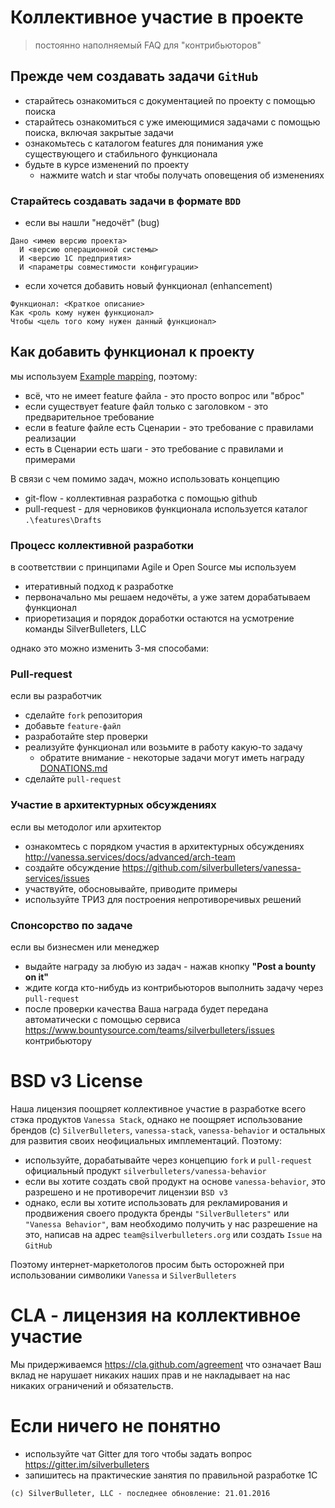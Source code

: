 # Коллективное участие в проекте

> постоянно наполняемый FAQ для "контрибьюторов"

## Прежде чем создавать задачи `GitHub`

* старайтесь ознакомиться с документацией по проекту с помощью поиска
* старайтесь ознакомиться с уже имеющимися задачами с помощью поиска, включая закрытые задачи
* ознакомьтесь с каталогом features для понимания уже существующего и стабильного функционала
* будьте в курсе изменений по проекту
  * нажмите watch и star чтобы получать оповещения об изменениях

### Старайтесь создавать задачи в формате `BDD`

* если вы нашли "недочёт" (bug)

```
Дано <имею версию проекта>
  И <версию операционной системы>
  И <версию 1С предприятия>
  И <параметры совместимости конфигурации>
```

* если хочется добавить новый функционал (enhancement)

```
Функционал: <Краткое описание>
Как <роль кому нужен функционал>
Чтобы <цель того кому нужен данный функционал>
```

## Как добавить функционал к проекту

мы используем [Example mapping](https://cucumber.io/blog/2015/12/08/example-mapping-introduction), поэтому:

* всё, что не имеет feature файла - это просто вопрос или "вброс"
* если существует feature файл только с заголовком - это предварительное требование
* если в feature файле есть Сценарии - это требование с правилами реализации
* есть в Сценарии есть шаги - это требование с правилами и примерами

В связи с чем помимо задач, можно использовать концепцию

* git-flow - коллективная разработка с помощью github
* pull-request - для черновиков функционала используется каталог ```.\features\Drafts```

### Процесс коллективной разработки

в соответствии с принципами Agile и Open Source мы используем

* итеративный подход к разработке
* первоначально мы решаем недочёты, а уже затем дорабатываем функционал
* приоретизация и порядок доработки остаются на усмотрение команды SilverBulleters, LLC

однако это можно изменить 3-мя способами:

### Pull-request

если вы разработчик

* сделайте `fork` репозитория
* добавьте `feature-файл`
* разработайте step проверки
* реализуйте функционал или возьмите в работу какую-то задачу
  * обратите внимание - некоторые задачи могут иметь награду [DONATIONS.md](./DONATIONS.md)
* сделайте `pull-request`

### Участие в архитектурных обсуждениях

если вы методолог или архитектор

* ознакомтесь с порядком участия в архитектурных обсуждениях http://vanessa.services/docs/advanced/arch-team
* создайте обсуждение https://github.com/silverbulleters/vanessa-services/issues
* участвуйте, обосновывайте, приводите примеры
* используйте ТРИЗ для построения непротиворечивых решений

### Спонсорство по задаче

если вы бизнесмен или менеджер

* выдайте награду за любую из задач - нажав кнопку **"Post a bounty on it"**
* ждите когда кто-нибудь из контрибьюторов выполнить задачу через `pull-request`
* после проверки качества Ваша награда будет передана автоматически с помощью сервиса https://www.bountysource.com/teams/silverbulleters/issues контрибьютору

# BSD v3 License

Наша лицензия поощряет коллективное участие в разработке всего стэка продуктов `Vanessa Stack`, однако не поощряет использование брендов (с) `SilverBulleters`, `vanessa-stack`, `vanessa-behavior` и остальных для развития своих неофициальных имплементаций.
Поэтому:

* используйте, дорабатывайте через концепцию `fork` и `pull-request` официальный продукт `silverbulleters/vanessa-behavior`
* если вы хотите создать свой продукт на основе `vanessa-behavior`, это разрешено и не противоречит лицензии `BSD v3`
* однако, если вы хотите использовать для рекламирования и продвижения своего продукта бренды ``"SilverBulleters"`` или ``"Vanessa Behavior"``, вам необходимо получить у нас разрешение на это, написав на адрес `team@silverbulleters.org` или создать `Issue` на `GitHub`

Поэтому интернет-маркетологов просим быть осторожней при использовании символики `Vanessa` и `SilverBulleters`


# CLA - лицензия на коллективное участие

Мы придерживаемся https://cla.github.com/agreement
что означает Ваш вклад не нарушает никаких наших прав и не накладывает на нас никаких ограничений и обязательств.

# Если ничего не понятно

* используйте чат Gitter для того чтобы задать вопрос https://gitter.im/silverbulleters
* запишитесь на практические занятия по правильной разработке 1С

```(c) SilverBulleter, LLC - последнее обновление: 21.01.2016```
